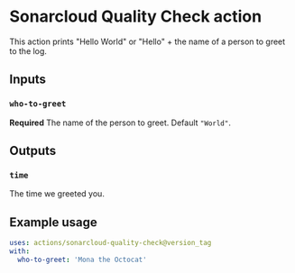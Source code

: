 # Sonarcloud Quality Check action

This action prints "Hello World" or "Hello" + the name of a person to greet to the log.

## Inputs

### `who-to-greet`

**Required** The name of the person to greet. Default `"World"`.

## Outputs

### `time`

The time we greeted you.

## Example usage

```yaml
uses: actions/sonarcloud-quality-check@version_tag
with:
  who-to-greet: 'Mona the Octocat'
```
